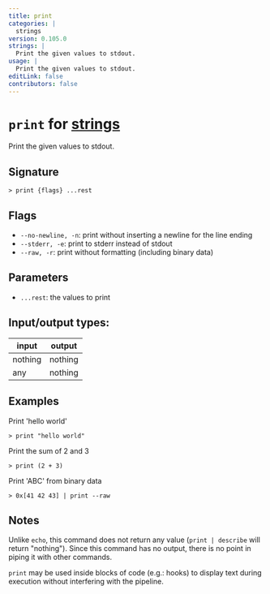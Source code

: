 ```yaml
---
title: print
categories: |
  strings
version: 0.105.0
strings: |
  Print the given values to stdout.
usage: |
  Print the given values to stdout.
editLink: false
contributors: false
---
```

<!-- This file is automatically generated. Please edit the command in https://github.com/nushell/nushell instead. -->

# `print` for [strings](/commands/categories/strings.md)

<div class='command-title'>Print the given values to stdout.</div>

## Signature

```> print {flags} ...rest```

## Flags

 -  `--no-newline, -n`: print without inserting a newline for the line ending
 -  `--stderr, -e`: print to stderr instead of stdout
 -  `--raw, -r`: print without formatting (including binary data)

## Parameters

 -  `...rest`: the values to print


## Input/output types:

| input   | output  |
| ------- | ------- |
| nothing | nothing |
| any     | nothing |
## Examples

Print 'hello world'
```nu
> print "hello world"

```

Print the sum of 2 and 3
```nu
> print (2 + 3)

```

Print 'ABC' from binary data
```nu
> 0x[41 42 43] | print --raw

```

## Notes
Unlike `echo`, this command does not return any value (`print | describe` will return "nothing").
Since this command has no output, there is no point in piping it with other commands.

`print` may be used inside blocks of code (e.g.: hooks) to display text during execution without interfering with the pipeline.